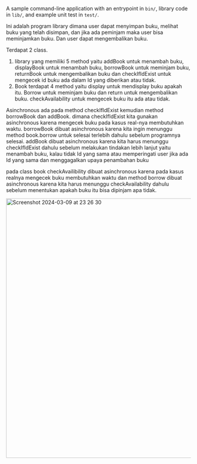 A sample command-line application with an entrypoint in `bin/`, library code
in `lib/`, and example unit test in `test/`.

Ini adalah program library dimana user dapat menyimpan buku, melihat buku yang telah disimpan, dan jika ada peminjam maka user bisa meminjamkan buku. Dan user dapat mengembalikan buku. 

Terdapat 2 class.
1. library yang memiliki 5 method yaitu addBook untuk menambah buku, displayBook untuk menambah buku, borrowBook untuk meminjam buku, returnBook untuk mengembalikan buku dan checkIfIdExist untuk mengecek id buku ada dalam Id yang diberikan atau tidak. 
2. Book terdapat 4 method yaitu display untuk mendisplay buku apakah itu. Borrow untuk meminjam buku dan return untuk mengembalikan buku. checkAvailability untuk mengecek buku itu ada atau tidak. 

Asinchronous ada pada method checkIfIdExist kemudian method borrowBook dan addBook. dimana checkIfIdExist kita gunakan asinchronous karena mengecek buku pada kasus real-nya membutuhkan waktu. borrowBook dibuat asinchronous karena kita ingin menunggu method book.borrow untuk selesai terlebih dahulu sebelum programnya selesai. addBook dibuat asinchronous karena kita harus menunggu checkIfIdExist dahulu sebelum melakukan tindakan lebih lanjut yaitu menambah buku, kalau tidak Id yang sama atau memperingati user jika ada Id yang sama dan menggagalkan upaya penambahan buku

pada class book checkAvailibility dibuat asinchronous karena pada kasus realnya mengecek buku membutuhkan waktu dan method borrow dibuat asinchronous karena kita harus menunggu checkAvailability dahulu sebelum menentukan apakah buku itu bisa dipinjam  apa tidak. 

<img width="707" alt="Screenshot 2024-03-09 at 23 26 30" src="https://github.com/cahayaffa/tugas1prakprovis/assets/136771895/27c14453-53a7-4f82-932f-c51d34b1d74f">
